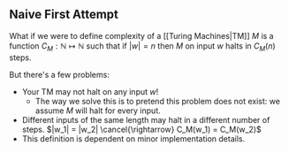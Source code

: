 ## Naive First Attempt
What if we were to define complexity of a [[Turing Machines|TM]] $M$ is a function $C_M: \mathbb N \mapsto \mathbb N$ such that if $\big| w\big|=n$ then $M$ on input $w$ halts in $C_M(n)$ steps.

But there's a few problems:
- Your TM may not halt on any input $w$!
	- The way we solve this is to pretend this problem does not exist: we assume $M$ will halt for every input.
- Different inputs of the same length may halt in a different number of steps. $|w_1| = |w_2| \cancel{\rightarrow} C_M(w_1) = C_M(w_2)$ 
- This definition is dependent on minor implementation details.